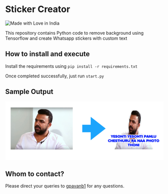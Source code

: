 # Sticker Creator

![Made with Love in India](https://madewithlove.org.in/badge.svg)

This repository contains Python code to 
remove background using Tensorflow and 
create Whatsapp stickers with custom text

## How to install and execute
Install the requirements using `pip install -r requirements.txt`

Once completed successfully, just run `start.py`

## Sample Output

![sample](images/sample.png)

## Whom to contact?

Please direct your queries to [gpavanb1](http://github.com/gpavanb1)
for any questions.
